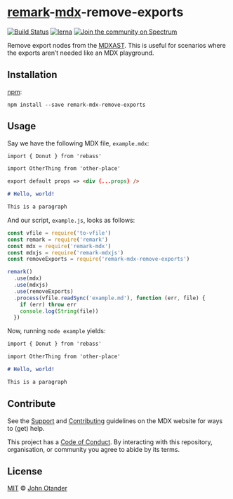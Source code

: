 # [remark][]-[mdx][]-remove-exports

[![Build Status][build-badge]][build]
[![lerna][lerna-badge]][lerna]
[![Join the community on Spectrum][spectrum-badge]][spectrum]

Remove export nodes from the [MDXAST][].
This is useful for scenarios where the exports aren’t needed like an
MDX playground.

## Installation

[npm][]:

```shell
npm install --save remark-mdx-remove-exports
```

## Usage

Say we have the following MDX file, `example.mdx`:

```markdown
import { Donut } from 'rebass'

import OtherThing from 'other-place'

export default props => <div {...props} />

# Hello, world!

This is a paragraph
```

And our script, `example.js`, looks as follows:

```javascript
const vfile = require('to-vfile')
const remark = require('remark')
const mdx = require('remark-mdx')
const mdxjs = require('remark-mdxjs')
const removeExports = require('remark-mdx-remove-exports')

remark()
  .use(mdx)
  .use(mdxjs)
  .use(removeExports)
  .process(vfile.readSync('example.md'), function (err, file) {
    if (err) throw err
    console.log(String(file))
  })
```

Now, running `node example` yields:

```markdown
import { Donut } from 'rebass'

import OtherThing from 'other-place'

# Hello, world!

This is a paragraph
```

## Contribute

See the [Support][] and [Contributing][] guidelines on the MDX website for ways
to (get) help.

This project has a [Code of Conduct][coc].
By interacting with this repository, organisation, or community you agree to
abide by its terms.

## License

[MIT][] © [John Otander][johno]

[build]: https://travis-ci.com/mdx-js/mdx
[build-badge]: https://travis-ci.com/mdx-js/mdx.svg?branch=master
[lerna]: https://lernajs.io/
[lerna-badge]: https://img.shields.io/badge/maintained%20with-lerna-cc00ff.svg
[spectrum]: https://spectrum.chat/mdx
[spectrum-badge]: https://withspectrum.github.io/badge/badge.svg
[contributing]: https://mdxjs.com/contributing
[support]: https://mdxjs.com/support
[coc]: https://github.com/mdx-js/.github/blob/master/code-of-conduct.md
[mit]: license
[remark]: https://github.com/remarkjs/remark
[johno]: https://johno.com
[npm]: https://docs.npmjs.com/cli/install
[mdx]: https://mdxjs.com
[mdxast]: https://github.com/mdx-js/specification#mdxast
